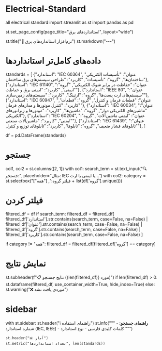 # Electrical-Standard
all electrical standard
import streamlit as st
import pandas as pd

st.set_page_config(page_title="استانداردهای برق", layout="wide")

st.title("🎯 نرم‌افزار استانداردهای برق")
st.markdown("---")

# داده‌های کامل‌تر استانداردها
standards = [
    {"استاندارد": "IEC 60364", "عنوان": "تأسیسات الکتریکی ساختمان‌ها", "گروه": "تأسیسات", "کاربرد": "طراحی سیستم‌های برق ساختمان"},
    {"استاندارد": "IEC 61140", "عنوان": "حفاظت در برابر شوک الکتریکی", "گروه": "ایمنی", "کاربرد": "ایمنی برق و حفاظت"},
    {"استاندارد": "IEEE 80", "عنوان": "سیستم‌های ارت پست‌ها", "گروه": "ارتینگ", "کاربرد": "سیستم‌های زمین‌سازی"},
    {"استاندارد": "IEC 60947", "عنوان": "قطعات فرمان و کنترل", "گروه": "قطعات", "کاربرد": "کنترل موتورها و مدارهای فرمان"},
    {"استاندارد": "IEC 60034", "عنوان": "ماشین‌های الکتریکی دوار", "گروه": "ماشین‌ها", "کاربرد": "موتورها و ژنراتورهای الکتریکی"},
    {"استاندارد": "IEC 60204", "عنوان": "ایمنی ماشین‌آلات", "گروه": "ایمنی", "کاربرد": "ماشین‌آلات صنعتی"},
    {"استاندارد": "IEC 61439", "عنوان": "تابلوهای فشار ضعیف", "گروه": "تابلوها", "کاربرد": "تابلوهای توزیع و کنترل"},
]

df = pd.DataFrame(standards)

# جستجو
col1, col2 = st.columns([2, 1])
with col1:
    search_term = st.text_input("🔍 جستجو:", placeholder="مثال: IEC یا ایمنی یا ارت...")
with col2:
    category = st.selectbox("فیلتر گروه:", ["همه"] + list(df['گروه'].unique()))

# فیلتر کردن
filtered_df = df
if search_term:
    filtered_df = filtered_df[
        filtered_df['استاندارد'].str.contains(search_term, case=False, na=False) |
        filtered_df['عنوان'].str.contains(search_term, case=False, na=False) |
        filtered_df['گروه'].str.contains(search_term, case=False, na=False) |
        filtered_df['کاربرد'].str.contains(search_term, case=False, na=False)
    ]

if category != "همه":
    filtered_df = filtered_df[filtered_df['گروه'] == category]

# نمایش نتایج
st.subheader(f"📋 نتایج جستجو ({len(filtered_df)} مورد)")
if len(filtered_df) > 0:
    st.dataframe(filtered_df, use_container_width=True, hide_index=True)
else:
    st.warning("❌ موردی یافت نشد")

# sidebar
with st.sidebar:
    st.header("ℹ️ راهنمای استفاده")
    st.info("""
    **راهنمای جستجو:**
    - شماره استاندارد (IEC, IEEE)
    - کلمات کلیدی فارسی
    - نوع استاندارد
    """)
    
    st.header("📊 آمار")
    st.metric("تعداد استانداردها", len(standards))
